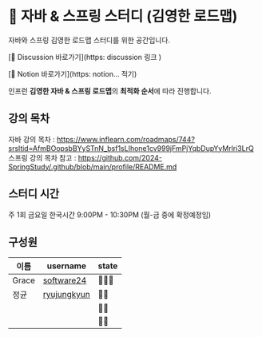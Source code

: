 
# 🌱 자바 & 스프링 스터디 (김영한 로드맵) 


자바와 스프링 김영한 로드맵 스터디를 위한 공간입니다. 


[📒 Discussion 바로가기](https: discussion 링크 )

[📒 Notion 바로가기](https: notion...  적기)



인프런 **김영한 자바 & 스프링 로드맵**의 **최적화 순서**에 따라 진행합니다.  




## 강의 목차

자바 강의 목차 : https://www.inflearn.com/roadmaps/744?srsltid=AfmBOopsbBYySTnN_bsf1sLIhone1cv999jFmPjYqbDupYyMrlri3LrQ
스프링 강의 목차 참고 : https://github.com/2024-SpringStudy/.github/blob/main/profile/README.md




## 스터디 시간 

  주 1회  금요일  한국시간 9:00PM - 10:30PM  (월-금 중에 확정예정임) 




## 구성원

| 이름 | username | state |
| --- | --- | --- |
| Grace | [software24](https://github.com/swdevelop24) |   👨‍💻👑  |
| 정균 | [ryujungkyun](https://github.com/ryujungkyun)  |  👨‍💻  |
|     | [](https://github.com/) | 👨‍💻  |
|     | [](https://github.com/) | 👨‍💻  |

